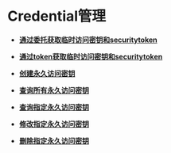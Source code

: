 # Credential管理<a name="iam_04_0000"></a>

-   **[通过委托获取临时访问密钥和securitytoken](通过委托获取临时访问密钥和securitytoken.md)**  

-   **[通过token获取临时访问密钥和securitytoken](通过token获取临时访问密钥和securitytoken.md)**  

-   **[创建永久访问密钥](创建永久访问密钥.md)**  

-   **[查询所有永久访问密钥](查询所有永久访问密钥.md)**  

-   **[查询指定永久访问密钥](查询指定永久访问密钥.md)**  

-   **[修改指定永久访问密钥](修改指定永久访问密钥.md)**  

-   **[删除指定永久访问密钥](删除指定永久访问密钥.md)**  


